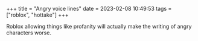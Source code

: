 +++
title = "Angry voice lines"
date = 2023-02-08 10:49:53
tags = ["roblox", "hottake"]
+++

Roblox allowing things like profanity will actually make the writing of angry
characters worse.
